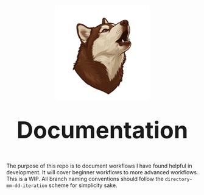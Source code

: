 <h1 align="center">
  <img src="./assets/images/bb-1.png" alt="BBLogo" width="250" /></br></br>
  <strong style="font-size:60px;">Documentation</strong>
</h1></br>

The purpose of this repo is to document workflows I have found helpful in development. It will cover beginner workflows to more advanced workflows. This is a WIP. 
All branch naming conventions should follow the `directory-mm-dd-iteration` scheme for simplicity sake. 